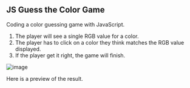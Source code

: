 ## JS Guess the Color Game

 Coding a color guessing game with JavaScript.

  1. The player will see a single RGB value for a color.
  2. The player has to click on a color they think matches the RGB value displayed.
  3. If the player get it right, the game will finish.

![image](https://github.com/raulgodii/The-Great-Guessing-Name/assets/102313699/7c1e5a62-ebaa-49fc-81fd-e9caf41e73cb)

Here is a <a src="https://raulgodii.github.io/The-Great-Guessing-Name/">preview of the result.</a>
